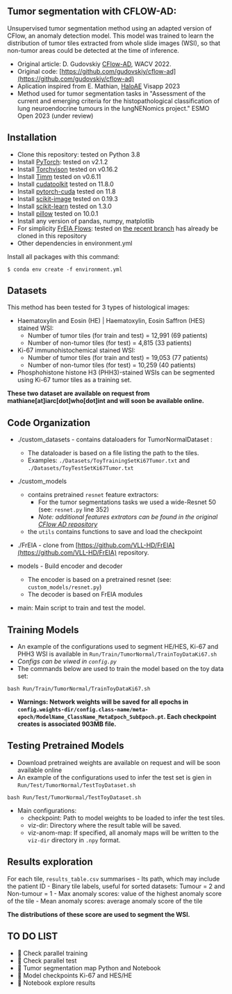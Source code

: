 ## Tumor segmentation with CFLOW-AD: 
Unsupervised tumor segmentation method using an adapted version of CFlow, an anomaly detection model.
This model was trained to learn the distribution of tumor tiles extracted from whole slide images (WSI), so that non-tumor areas could be detected at the time of inference.

- Original article: D. Gudovskiy [CFlow-AD](https://openaccess.thecvf.com/content/WACV2022/papers/Gudovskiy_CFLOW-AD_Real-Time_Unsupervised_Anomaly_Detection_With_Localization_via_Conditional_Normalizing_WACV_2022_paper.pdf), WACV 2022.
- Original code: [https://github.com/gudovskiy/cflow-ad](https://github.com/gudovskiy/cflow-ad)
- Aplication inspired from E. Mathian, [HaloAE](https://www.scitepress.org/PublishedPapers/2023/118659/118659.pdf) Visapp 2023 
- Method used for tumor segmentation tasks in "Assessment of the current and emerging criteria for the histopathological classification of lung neuroendocrine tumours in the lungNENomics project." ESMO Open 2023 (under review)

## Installation
- Clone this repository: tested on Python 3.8
- Install [PyTorch](http://pytorch.org/): tested on v2.1.2
- Install [Torchvison](https://pytorch.org/vision/stable/index.html) tested on v0.16.2
- Install [Timm](https://timm.fast.ai/) tested on v0.6.11
- Install [cudatoolkit](https://developer.nvidia.com/cuda-toolkit) tested on 11.8.0
- Install [pytorch-cuda](https://pytorch.org/get-started/locally/) tested on 11.8
- Install [scikit-image](https://scikit-image.org/) tested on 0.19.3
- Install [scikit-learn](https://scikit-learn.org/stable/) tested on 1.3.0
- Install [pillow](https://pillow.readthedocs.io/en/stable/)  tested on 10.0.1
- Install any version of pandas, numpy, matplotlib
- For simplicity [FrEIA Flows](https://github.com/VLL-HD/FrEIA): tested on [the recent branch](https://github.com/VLL-HD/FrEIA/tree/4e0c6ab42b26ec6e41b1ee2abb1a8b6562752b00) has already be cloned in this repository
- Other dependencies in environment.yml

Install all packages with this command:
```
$ conda env create -f environment.yml
```

## Datasets
This method has been tested for 3 types of histological images:
+ Haematoxylin and Eosin (HE) | Haematoxylin, Eosin Saffron (HES) stained WSI:
    + Number of tumor tiles (for train and test) = 12,991 (69 patients)
    + Number of non-tumor tiles (for test) = 4,815 (33 patients)
+ Ki-67 immunohistochemical stained WSI:
    + Number of tumor tiles (for train and test) = 19,053 (77 patients)
    + Number of non-tumor tiles (for test) = 10,259 (40 patients)
+ Phosphohistone histone H3 (PHH3)-stained WSIs can be segmented using Ki-67 tumor tiles as a training set.

**These two dataset are available on request from mathiane[at]iarc[dot]who[dot]int and will soon be available online.**

## Code Organization
- ./custom_datasets - contains dataloaders for TumorNormalDataset :
    - The dataloader is based on a file listing the path to the tiles.
    -  Examples: `./Datasets/ToyTrainingSetKi67Tumor.txt` and `./Datasets/ToyTestSetKi67Tumor.txt`

- ./custom_models 
    - contains pretrained `resnet` feature extractors:
        - For the tumor segmentations tasks we used a wide-Resnet 50 (see: `resnet.py` line 352)
        -  *Note: additional features extrators can be found in the original [CFlow AD repository](https://github.com/gudovskiy/cflow-ad)*
    - the `utils` contains functions to save and load the checkpoint


- ./FrEIA - clone from [https://github.com/VLL-HD/FrEIA](https://github.com/VLL-HD/FrEIA) repository.

- models - Build encoder and decoder
    - The encoder is based on a pretrained resnet (see: `custom_models/resnet.py`)
    - The decoder is based on FrEIA modules

- main: Main script to train and test the model.

## Training Models
- An example of the configurations used to segment HE/HES, Ki-67 and PHH3 WSI is available in `Run/Train/TumorNormal/TrainToyDataKi67.sh`
- *Configs can be viwed in `config.py`*
- The commands below are used to train the model based on the toy data set:
```
bash Run/Train/TumorNormal/TrainToyDataKi67.sh
```
- **Warnings: Network weights will be saved for all epochs in `config.weights-dir/config.class-name/meta-epoch/ModelName_ClassName_MetaEpoch_SubEpoch.pt`. Each checkpoint creates is associated 903MB file.**

## Testing Pretrained Models
- Download pretrained weights are available on request and will be soon available online 
- An example of the configurations used to infer the test set is gien in `Run/Test/TumorNormal/TestToyDataset.sh`
```
bash Run/Test/TumorNormal/TestToyDataset.sh
```
- Main configurations:
    + checkpoint: Path to model weights to be loaded to infer the test tiles.
    + viz-dir: Directory where the result table will be saved.
    + viz-anom-map: If specified, all anomaly maps will be written to the `viz-dir` directory in `.npy` format.

## Results exploration
For each tile, `results_table.csv` summarises
    - Its path, which may include the patient ID
    - Binary tile labels, useful for sorted datasets: Tumour = 2 and Non-tumour = 1 
    - Max anomaly scores: value of the highest anomaly score of the tile
    - Mean anomaly scores: average anomaly score of the tile

**The distributions of these score are used to segment the WSI.**

## TO DO LIST

+ :construction: Check parallel training 
+ :construction: Check parallel test
+ :construction: Tumor segmentation map Python and Notebook
+ :construction: Model checkpoints Ki-67 and HES/HE
+ :construction: Notebook explore results